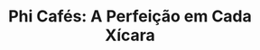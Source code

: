 ---
templateKey: index-page
title: "Phi Cafés: A Perfeição em Cada Xícara"
image: /img/home-jumbotron.jpg
heading: "Harmonia Perfeita: A Arte e Ciência do Café na Phi Cafés Especiais"
subheading: Experimente a harmonia da matemática da natureza em cada café que oferecemos.
mainpitch:
  title: Por que Phi?
  description: >
    Phi Cafés Especiais é a torrefação para aqueles que buscam uma experiência de café
    autêntica e de qualidade superior. Selecionamos grãos excepcionais, provenientes
    de origem única, para garantir um perfil de sabor que ressoa com a proporção
    áurea - a perfeição em cada xícara.
description: >-
  Inspirada na perfeição da razão áurea, a Phi Cafés Especiais é mais do que uma loja de café, é uma ode à harmonia e ao equilíbrio que o Phi simboliza. Nossos cafés são cuidadosamente selecionados para refletir essa proporção divina, oferecendo sabores que são um verdadeiro tributo à beleza matemática. Cada gole é uma experiência que alia a arte da cafeicultura à precisão da razão áurea, criando uma sinfonia de aromas e sabores que ressoam com a perfeição da natureza. Descubra a essência do café em sua forma mais sublime na Phi Cafés Especiais.
intro:
  blurbs:
    - image: /img/coffee.png
      text: >
        Na Phi Cafés Especiais, oferecemos grãos de café torrado de origem única,
        adquiridos diretamente de produtores dedicados. Nosso café é cultivado com respeito
        ao meio ambiente e às comunidades locais, refletindo a proporção divina em cada
        sabor único. Explore nossas cafés exclusivos e entre em contato para saber mais
        sobre a disponibilidade.
    - image: /img/tutorials.png
      text: >
        Quer aprimorar suas habilidades de barista ou aprender novas técnicas de preparo?
        Mergulhe no mundo do café com nossos vídeos tutoriais exclusivos disponíveis no site da Phi Cafés Especiais e em nosso Instagram @phicafesespeciais. Aprenda com nossos especialistas as melhores técnicas de preparo e descubra os segredos para um café perfeito. Nossos tutoriais são projetados para inspirar e educar, seja você um novato ou um conhecedor de café.
  heading: O que oferecemos
  description: >
    Kaldi é o lugar ideal para amantes do café que querem aprender sobre a origem de seu
    java e apoiar os agricultores que o cultivaram. Levamos a produção de café,
    torrefação e preparo a sério e estamos felizes em passar esse conhecimento para
    qualquer um. Esta é uma edição via identidade...
main:
  heading: Café excelente sem compromissos
  description: >
    Mantemos nosso café nos mais altos padrões desde o arbusto até a xícara.
    É por isso que somos meticulosos e transparentes sobre cada etapa da jornada do café.
    Visitamos pessoalmente cada fazenda para garantir que as condições sejam
    ótimas para as plantas, agricultores e o meio ambiente local.
  image1:
    alt: Um close-up de um filtro de papel cheio de café moído
    image: /img/products-grid3.jpg
  image2:
    alt: Uma xícara de café verde em uma mesa de madeira
    image: /img/products-grid2.jpg
  image3:
    alt: Grãos de café
    image: /img/products-grid1.jpg
---